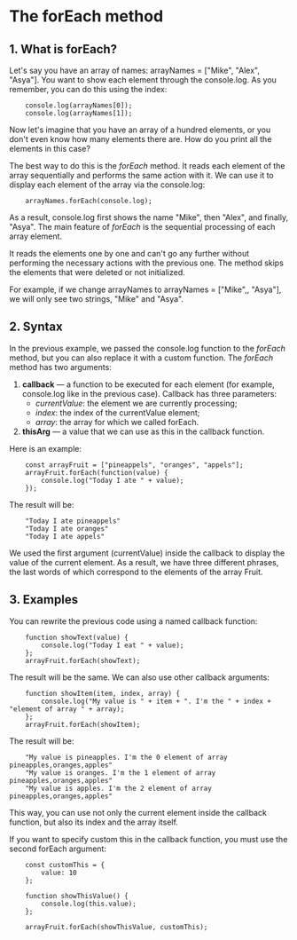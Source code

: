 # The forEach method

## 1. What is forEach?
Let's say you have an array of names: arrayNames = ["Mike", "Alex", "Asya"]. You
want to show each element through the console.log. As you remember, you can do
this using the index:

```
    console.log(arrayNames[0]);
    console.log(arrayNames[1]);
```

Now let's imagine that you have an array of a hundred elements, or you don't even
know how many elements there are. How do you print all the elements in this case?

The best way to do this is the *forEach* method. It reads each element of the array
sequentially and performs the same action with it. We can use it to display each
element of the array via the console.log:

```
    arrayNames.forEach(console.log);
```

As a result, console.log first shows the name "Mike", then "Alex", and finally, "Asya".
The main feature of *forEach* is the sequential processing of each array element.

It reads the elements one by one and can't go any further without performing the
necessary actions with the previous one. The method skips the elements that were deleted
or not initialized.

For example, if we change arrayNames to arrayNames = ["Mike",, "Asya"], we
will only see two strings, "Mike" and "Asya".

## 2. Syntax
In the previous example, we passed the console.log function to the *forEach* method,
but you can also replace it with a custom function. The *forEach* method has two
arguments:
   1. **callback** — a function to be executed for each element (for example,
               console.log like in the previous case). Callback has three parameters:
         - *currentValue*: the element we are currently processing;
         - *index*: the index of the currentValue element;
         - *array*: the array for which we called forEach.
   2. **thisArg** — a value that we can use as this in the callback function.

Here is an example:

```
    const arrayFruit = ["pineappels", "oranges", "appels"];
    arrayFruit.forEach(function(value) {
        console.log("Today I ate " + value);
    });
```

The result will be:

```
    "Today I ate pineappels"
    "Today I ate oranges"
    "Today I ate appels"
```

We used the first argument (currentValue) inside the callback to display the
value of the current element. As a result, we have three different phrases, the
last words of which correspond to the elements of the array Fruit.

## 3. Examples
You can rewrite the previous code using a named callback function:
```
    function showText(value) {
        console.log("Today I eat " + value);
    };
    arrayFruit.forEach(showText);
```

The result will be the same.
We can also use other callback arguments:

```
    function showItem(item, index, array) {
        console.log("My value is " + item + ". I'm the " + index + "element of array " + array);
    };
    arrayFruit.forEach(showItem);
```

The result will be:
```
    "My value is pineapples. I'm the 0 element of array pineapples,oranges,apples"
    "My value is oranges. I'm the 1 element of array pineapples,oranges,apples"
    "My value is apples. I'm the 2 element of array pineapples,oranges,apples"
```

This way, you can use not only the current element inside the callback function,
but also its index and the array itself.

If you want to specify custom this in the callback function, you must use the
second forEach argument:
```
    const customThis = {
        value: 10
    };

    function showThisValue() {
        console.log(this.value);
    };

    arrayFruit.forEach(showThisValue, customThis);
```
